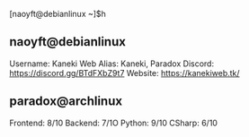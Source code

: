 [naoyft@debianlinux ~]$h

naoyft@debianlinux
-----------------
Username: Kaneki Web
Alias: Kaneki, Paradox
Discord: https://discord.gg/BTdFXbZ9t7
Website: https://kanekiweb.tk/
   
paradox@archlinux
-----------------
Frontend: 8/10
Backend: 7/1O
Python: 9/10
CSharp: 6/10  
